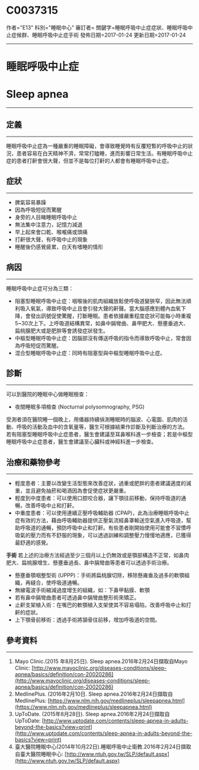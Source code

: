 # C0037315
作者="E13"
科別="睡眠中心"
審訂者=
關鍵字=睡眠呼吸中止症症狀、睡眠呼吸中止症候群、睡眠呼吸中止症手術
發佈日期=2017-01-24
更新日期=2017-01-24

----------
# 睡眠呼吸中止症
# Sleep apnea
----------
## 定義
----------

睡眠呼吸中止症為一種嚴重的睡眠障礙，會導致睡覺時有反覆短暫的呼吸中止的狀況，患者容易在白天精神不濟，常常打瞌睡，進而影響日常生活。有睡眠呼吸中止症的患者打鼾會很大聲，但並不是每位打鼾的人都會有睡眠呼吸中止症。

## 症狀
----------
- 脾氣容易暴躁
- 因為呼吸短促而驚醒
- 身旁的人目睹睡眠呼吸中止
- 無法集中注意力，記憶力減退
- 早上起來會口乾、喉嚨痛或頭痛
- 打鼾很大聲，有呼吸中止的現象
- 睡醒後仍感覺疲累，白天有嗜睡的情形         
## 病因
----------

睡眠呼吸中止症可分為三類：

- 阻塞型睡眠呼吸中止症：咽喉後的肌肉組織放鬆使呼吸道變狹窄，因此無法順利吸入氧氣，導致呼吸中止且會引發大聲的鼾聲。當大腦感應到體內血氧下降，會發出訊號促使驚醒，打斷睡眠。患者依據嚴重程度症狀可能每小時重複5~30次上下。上呼吸道結構異常，如鼻中膈彎曲、鼻甲肥大、懸壅垂過大、扁桃腺肥大或是肥胖等會誘發症狀發生。 
- 中樞型睡眠呼吸中止症：因腦部沒有傳送呼吸的指令而導致呼吸中止，常會因為呼吸短促而驚醒。
- 混合型睡眠呼吸中止症：同時有阻塞型與中樞型睡眠呼吸中止症。
## 診斷
----------

可以到醫院的睡眠中心做睡眠檢查：

- 夜間睡眠多項檢查 (Nocturnal polysomnography, PSG)

受測者須在醫院睡一個晚上，用儀器持續偵測睡眠時的腦波、心電圖、肌肉的活動、呼吸的活動及血中的含氧量等，醫生可根據結果作診斷及判斷治療的方法。
若有阻塞型睡眠呼吸中止症患者，醫生會建議至耳鼻喉科進一步檢查；若是中樞型睡眠呼吸中止症患者，醫生會建議至心臟科或神經科進一步檢查。

## 治療和藥物參考
----------
- 輕度患者：主要以改變生活型態來改善症狀，過重或肥胖的患者建議適度的減重，並且避免抽菸和喝酒因為會促使症狀更嚴重。
- 輕度到中度患者：可以使用口腔咬合器，讓下顎往前移動，保持呼吸道的通暢，改善呼吸中止和打鼾。　
- 中重度患者：可以使用連續正壓呼吸輔助器 (CPAP)，此為治療睡眠呼吸中止症有效的方法，藉由呼吸輔助器提供正壓氣流經鼻罩輸送空氣進入呼吸道，幫助呼吸道的通暢，預防呼吸中止和打鼾。有些患者剛開始使用可能會不習慣呼吸氣的壓力而有不舒服的現象，可以透過訓練和調整壓力慢慢地適應，已獲得最舒適的感覺。

**手術**
若上述的治療方法經過至少三個月以上仍無效或是顎部構造不正常，如鼻肉肥大、扁桃腺增生、懸壅垂過長、鼻中膈彎曲等患者可以透過手術治療。

- 懸壅垂顎咽整型術 (UPPP)：手術將扁桃腺切除，移除懸雍垂及過多的軟顎組織，再縫合，使呼吸道通暢。
- 無線電波手術縮減過度增生的組織，如：下鼻甲黏膜、軟顎
- 若有鼻中膈彎曲患者可透過鼻中膈彎曲整形術來矯正。
- 止鼾支架植入術：在嘴巴的軟顎植入支架使其不容易塌陷，改善呼吸中止和打鼾的症狀。
- 上下顎骨前移術：透過手術將頷骨往前移，增加呼吸道的空間。
## 參考資料
----------
1. Mayo Clinic.(2015 年8月25日). Sleep apnea.2016年2月24日擷取自Mayo Clinic:
  [http://www.mayoclinic.org/diseases-conditions/sleep-apnea/basics/definition/con-20020286](http://www.mayoclinic.org/diseases-conditions/sleep-apnea/basics/definition/con-20020286)
2. MedlinePlus. (2016年2月10日. Sleep apnea.2016年2月24日擷取自MedlinePlus:
  [https://www.nlm.nih.gov/medlineplus/sleepapnea.html](https://www.nlm.nih.gov/medlineplus/sleepapnea.html)
3. UpToDate. (2015年8月28日). Sleep apnea.2016年2月24日擷取自UpToDate:
  [http://www.uptodate.com/contents/sleep-apnea-in-adults-beyond-the-basics?view=print](http://www.uptodate.com/contents/sleep-apnea-in-adults-beyond-the-basics?view=print)
4. 臺大醫院睡眠中心(2014年10月22日).睡眠呼吸中止衛教.2016年2月24日擷取自臺大醫院睡眠中心:
  [http://www.ntuh.gov.tw/SLP/default.aspx](http://www.ntuh.gov.tw/SLP/default.aspx)


